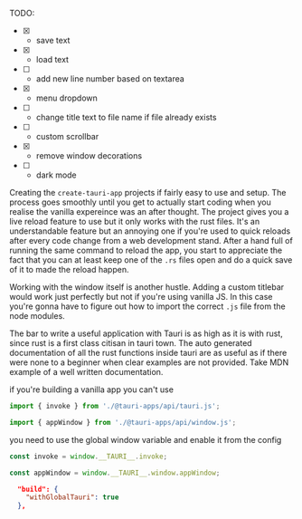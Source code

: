 TODO:

- [x] - save text
- [x] - load text
- [ ] - add new line number based on textarea
- [x] - menu dropdown
- [ ] - change title text to file name if file already exists
- [ ] - custom scrollbar
- [x] - remove window decorations
- [ ] - dark mode

Creating the `create-tauri-app` projects if fairly easy to use and setup.
The process goes smoothly until you get to actually start coding when you realise the vanilla expereince was an after thought.
The project gives you a live reload feature to use but it only works with the rust files.
It's an understandable feature but an annoying one if you're used to quick reloads after every code change from a web development stand. After a hand full of running the same command to reload the app, you start to appreciate the fact that you can at least keep one of the `.rs` files open and do a quick save of it to made the reload happen.

Working with the window itself is another hustle. Adding a custom titlebar would work just perfectly but not if you're using vanilla JS. In this case you're gonna have to figure out how to import the correct `.js` file from the node modules.

The bar to write a useful application with Tauri is as high as it is with rust, since rust is a first class citisan in tauri town. The auto generated documentation of all the rust functions inside tauri are as useful as if there were none to a beginner when clear examples are not provided. Take MDN example of a well written documentation.

if you're building a vanilla app you can't use

```js
import { invoke } from './@tauri-apps/api/tauri.js';

import { appWindow } from './@tauri-apps/api/window.js';
```

you need to use the global window variable and enable it from the config

```js
const invoke = window.__TAURI__.invoke;

const appWindow = window.__TAURI__.window.appWindow;
```

```json
  "build": {
    "withGlobalTauri": true
  },
```